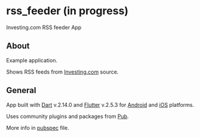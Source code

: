 # rss_feeder (in progress)

Investing.com RSS feeder App

## About

Example application.

Shows RSS feeds from [Investing.com](https://ru.investing.com/webmaster-tools/rss) source.

## General

App built with [Dart](https://dart.dev) v.2.14.0 and [Flutter](https://flutter.dev) v.2.5.3
for [Android](https://www.android.com) and [iOS](https://www.apple.com/ru/ios) platforms.

Uses community plugins and packages from [Pub](https://pub.dev).

More info in [pubspec](https://gitlab.com/g3n3515/rss-feeder/-/blob/dev/pubspec.yaml) file.
